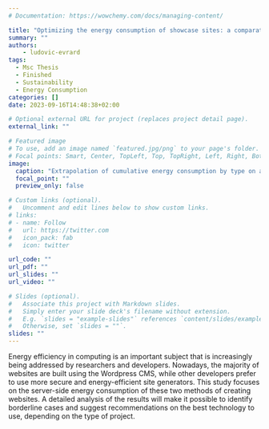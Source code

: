 ```yaml
---
# Documentation: https://wowchemy.com/docs/managing-content/

title: "Optimizing the energy consumption of showcase sites: a comparative analysis of WordPress and static sites"
summary: ""
authors: 
    - ludovic-evrard
tags:
  - Msc Thesis
  - Finished
  - Sustainability
  - Energy Consumption
categories: []
date: 2023-09-16T14:48:38+02:00

# Optional external URL for project (replaces project detail page).
external_link: ""

# Featured image
# To use, add an image named `featured.jpg/png` to your page's folder.
# Focal points: Smart, Center, TopLeft, Top, TopRight, Left, Right, BottomLeft, Bottom, BottomRight.
image:
  caption: "Extrapolation of cumulative energy consumption by type on a large website"
  focal_point: ""
  preview_only: false

# Custom links (optional).
#   Uncomment and edit lines below to show custom links.
# links:
# - name: Follow
#   url: https://twitter.com
#   icon_pack: fab
#   icon: twitter

url_code: ""
url_pdf: ""
url_slides: ""
url_video: ""

# Slides (optional).
#   Associate this project with Markdown slides.
#   Simply enter your slide deck's filename without extension.
#   E.g. `slides = "example-slides"` references `content/slides/example-slides.md`.
#   Otherwise, set `slides = ""`.
slides: ""
---
```


Energy efficiency in computing is an important subject that is increasingly being addressed by researchers and developers. Nowadays, the majority of websites are built using the Wordpress CMS, while other developers prefer to use more secure and energy-efficient site generators. This study focuses on the server-side energy consumption of these two methods of creating websites. A detailed analysis of the results will make it possible to identify borderline cases and suggest recommendations on the best technology to use, depending on the type of project.
